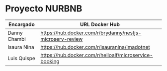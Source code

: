 # Proyecto NURBNB

| Encargado    | URL Docker Hub                                            |
| ------------ | --------------------------------------------------------- |
| Danny Chambi | https://hub.docker.com/r/brydanny/nestjs-microserv-review |
| Isaura Nina  | https://hub.docker.com/r/isauranina/imadotnet             |
| Luis Quispe  | https://hub.docker.com/r/helloalf/microservice-booking    |
